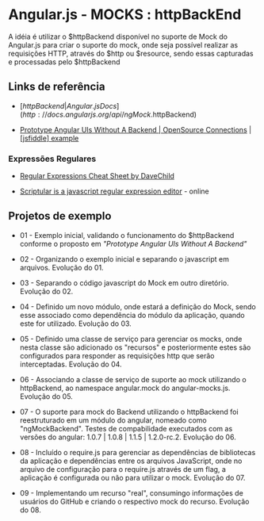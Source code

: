 # Angular.js - MOCKS : httpBackEnd

A idéia é utilizar o $httpBackend disponível no suporte de Mock do Angular.js para criar o suporte do mock, onde seja possível realizar as requisições HTTP, através do $http ou $resource, sendo essas capturadas e processadas pelo $httpBackend


## Links de referência

* [$httpBackend | Angular.js Docs](http://docs.angularjs.org/api/ngMock.$httpBackend)

* [Prototype Angular UIs Without A Backend | OpenSource Connections](http://www.opensourceconnections.com/2013/09/16/prototype-angular-uis-without-a-backend/) | [[jsfiddle] example](http://jsfiddle.net/softwaredoug/pCMCQ/9/)


### Expressões Regulares

* [Regular Expressions Cheat Sheet by DaveChild](http://www.cheatography.com/davechild/cheat-sheets/regular-expressions/)

* [Scriptular is a javascript regular expression editor](http://scriptular.com/) - online


## Projetos de exemplo

* 01 - Exemplo inicial, validando o funcionamento do $httpBackend conforme o proposto em _"Prototype Angular UIs Without A Backend"_

* 02 - Organizando o exemplo inicial e separando o javascript em arquivos. Evolução do 01.

* 03 - Separando o código javascript do Mock em outro diretório. Evolução do 02.

* 04 - Definido um novo módulo, onde estará a definição do Mock, sendo esse associado como dependência do módulo da aplicação, quando este for utilizado. Evolução do 03.

* 05 - Definido uma classe de serviço para gerenciar os mocks, onde nesta classe são adicionado os "recursos" e posteriormente estes são configurados para responder as requisições http que serão interceptadas. Evolução do 04.

* 06 - Associando a classe de serviço de suporte ao mock utilizando o httpBackend, ao namespace angular.mock do angular-mocks.js. Evolução do 05.

* 07 - O suporte para mock do Backend utilizando o httpBackend foi reestruturado em um módulo do angular, nomeado como "ngMockBackend". Testes de compabilidade executados com as versões do angular: 1.0.7 | 1.0.8 | 1.1.5 | 1.2.0-rc.2. Evolução do 06.

* 08 - Incluído o require.js para gerenciar as dependências de bibliotecas da aplicação e dependências entre os arquivos JavaScript, onde no arquivo de configuração para o require.js através de um flag, a aplicação é configurada ou não para utilizar o mock. Evolução do 07.

* 09 - Implementando um recurso "real", consumingo informações de usuários do GitHub e criando o respectivo mock do recurso. Evolução do 08.